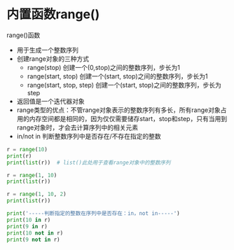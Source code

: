 # 内置函数range()
 range()函数
 - 用于生成一个整数序列
 - 创建range对象的三种方式
   - range(stop)   创建一个(0,stop)之间的整数序列，步长为1
   - range(start, stop)    创建一个(start, stop)之间的整数序列，步长为1
   - range(start, stop, step)  创建一个(start, stop)之间的整数序列，步长为step
 - 返回值是一个迭代器对象
 - range类型的优点：不管range对象表示的整数序列有多长，所有range对象占用的内存空间都是相同的，因为仅仅需要储存start，stop和step，只有当用到range对象时，才会去计算序列中的相关元素
 - in/not in 判断整数序列中是否存在/不存在指定的整数

```Python
r = range(10)
print(r)
print(list(r))  # list()此处用于查看range对象中的整数序列

r = range(1, 10)
print(list(r))

r = range(1, 10, 2)
print(list(r))

print('-----判断指定的整数在序列中是否存在：in，not in-----')
print(10 in r)
print(9 in r)
print(10 not in r)
print(9 not in r)
```
